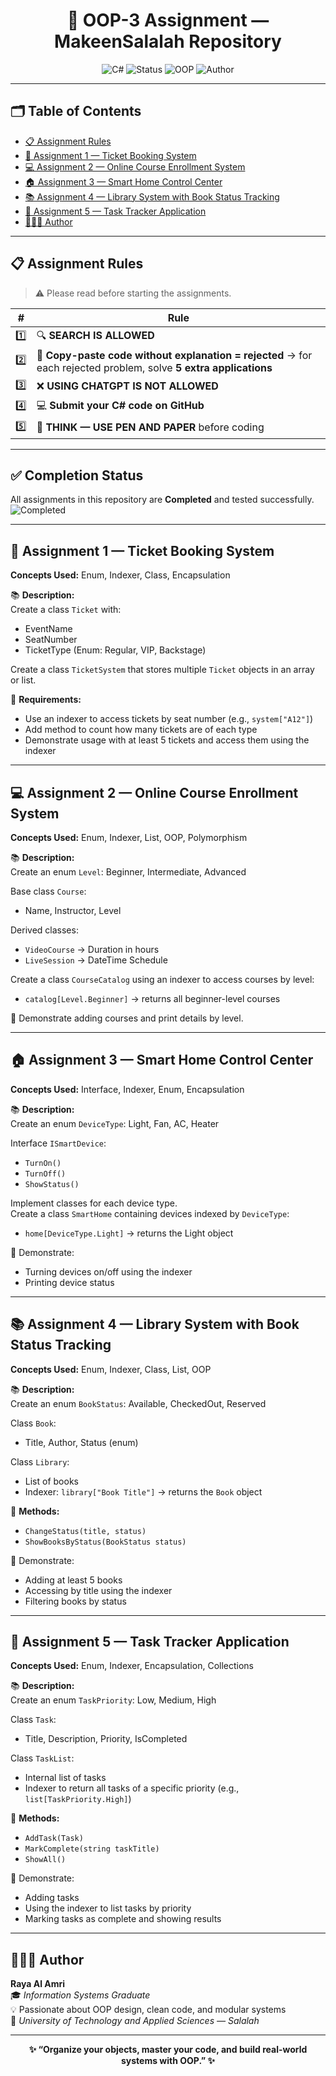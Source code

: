 <h1 align="center">💼 OOP-3 Assignment — MakeenSalalah Repository</h1>

<p align="center">
  <img src="https://img.shields.io/badge/Language-C%23-blue?style=for-the-badge" alt="C#">
  <img src="https://img.shields.io/badge/Status-Completed-success?style=for-the-badge" alt="Status">
  <img src="https://img.shields.io/badge/Concepts-OOP%20Advanced-lightgrey?style=for-the-badge" alt="OOP">
  <img src="https://img.shields.io/badge/Author-Raya_Al_Amri-blueviolet?style=for-the-badge" alt="Author">
</p>

---

## 🗂️ Table of Contents
- [📋 Assignment Rules](#-assignment-rules)
- [🎫 Assignment 1 — Ticket Booking System](#-assignment-1--ticket-booking-system)
- [💻 Assignment 2 — Online Course Enrollment System](#-assignment-2--online-course-enrollment-system)
- [🏠 Assignment 3 — Smart Home Control Center](#-assignment-3--smart-home-control-center)
- [📚 Assignment 4 — Library System with Book Status Tracking](#-assignment-4--library-system-with-book-status-tracking)
- [📝 Assignment 5 — Task Tracker Application](#-assignment-5--task-tracker-application)
- [👩🏻‍💻 Author](#-author)

---

## 📋 Assignment Rules
> ⚠️ Please read before starting the assignments.

| # | Rule |
|---|------|
| 1️⃣ | 🔍 **SEARCH IS ALLOWED** |
| 2️⃣ | 🚫 **Copy-paste code without explanation = rejected** → for each rejected problem, solve **5 extra applications** |
| 3️⃣ | ❌ **USING CHATGPT IS NOT ALLOWED** |
| 4️⃣ | 💻 **Submit your C# code on GitHub** |
| 5️⃣ | 🧠 **THINK — USE PEN AND PAPER** before coding |

---

## ✅ Completion Status
All assignments in this repository are **Completed** and tested successfully.  
<img src="https://img.shields.io/badge/Completion-100%25-green?style=for-the-badge" alt="Completed">

---

## 🎫 Assignment 1 — Ticket Booking System  
**Concepts Used:** Enum, Indexer, Class, Encapsulation

📚 **Description:**  
Create a class `Ticket` with:
- EventName  
- SeatNumber  
- TicketType (Enum: Regular, VIP, Backstage)

Create a class `TicketSystem` that stores multiple `Ticket` objects in an array or list.

🧩 **Requirements:**
- Use an indexer to access tickets by seat number (e.g., `system["A12"]`)  
- Add method to count how many tickets are of each type  
- Demonstrate usage with at least 5 tickets and access them using the indexer

---

## 💻 Assignment 2 — Online Course Enrollment System  
**Concepts Used:** Enum, Indexer, List, OOP, Polymorphism

📚 **Description:**  
Create an enum `Level`: Beginner, Intermediate, Advanced  

Base class `Course`:
- Name, Instructor, Level  

Derived classes:
- `VideoCourse` → Duration in hours  
- `LiveSession` → DateTime Schedule  

Create a class `CourseCatalog` using an indexer to access courses by level:
- `catalog[Level.Beginner]` → returns all beginner-level courses

📘 Demonstrate adding courses and print details by level.

---

## 🏠 Assignment 3 — Smart Home Control Center  
**Concepts Used:** Interface, Indexer, Enum, Encapsulation

📚 **Description:**  
Create an enum `DeviceType`: Light, Fan, AC, Heater  

Interface `ISmartDevice`:
- `TurnOn()`  
- `TurnOff()`  
- `ShowStatus()`

Implement classes for each device type.  
Create a class `SmartHome` containing devices indexed by `DeviceType`:
- `home[DeviceType.Light]` → returns the Light object

📘 Demonstrate:
- Turning devices on/off using the indexer  
- Printing device status

---

## 📚 Assignment 4 — Library System with Book Status Tracking  
**Concepts Used:** Enum, Indexer, Class, List, OOP

📚 **Description:**  
Create an enum `BookStatus`: Available, CheckedOut, Reserved  

Class `Book`:
- Title, Author, Status (enum)  

Class `Library`:
- List of books  
- Indexer: `library["Book Title"]` → returns the `Book` object

🧩 **Methods:**
- `ChangeStatus(title, status)`  
- `ShowBooksByStatus(BookStatus status)`  

📘 Demonstrate:
- Adding at least 5 books  
- Accessing by title using the indexer  
- Filtering books by status

---

## 📝 Assignment 5 — Task Tracker Application  
**Concepts Used:** Enum, Indexer, Encapsulation, Collections

📚 **Description:**  
Create an enum `TaskPriority`: Low, Medium, High  

Class `Task`:
- Title, Description, Priority, IsCompleted  

Class `TaskList`:
- Internal list of tasks  
- Indexer to return all tasks of a specific priority (e.g., `list[TaskPriority.High]`)

🧩 **Methods:**
- `AddTask(Task)`  
- `MarkComplete(string taskTitle)`  
- `ShowAll()`  

📘 Demonstrate:
- Adding tasks  
- Using the indexer to list tasks by priority  
- Marking tasks as complete and showing results

---

## 👩🏻‍💻 Author
**Raya Al Amri**  
🎓 *Information Systems Graduate*  
💡 Passionate about OOP design, clean code, and modular systems  
📍 *University of Technology and Applied Sciences — Salalah*

---

<p align="center">
  <b>✨ “Organize your objects, master your code, and build real-world systems with OOP.” ✨</b>
</p>

